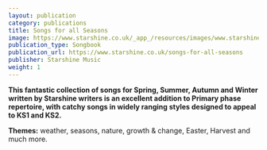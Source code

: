 ```yaml
---
layout: publication
category: publications
title: Songs for all Seasons
image: https://www.starshine.co.uk/_app_/resources/images/www.starshine.co.uk/main/-hidden-product-category-images/all-year-round-primary-school-musicals-AYR_0001s_0000_Group-1-copy-300x370.jpg
publication_type: Songbook
publication_url: https://www.starshine.co.uk/songs-for-all-seasons
publisher: Starshine Music
weight: 1
---
```


**This fantastic collection of songs for Spring, Summer, Autumn and Winter written by Starshine writers is an excellent addition to Primary phase repertoire, with catchy songs in widely ranging styles designed to appeal to KS1 and KS2.**

**Themes:** weather, seasons, nature, growth & change, Easter, Harvest and much more.
